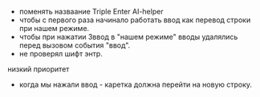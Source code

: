 

- поменять назваание Triple Enter AI-helper
- чтобы с первого раза начинало работать ввод как перевод строки при нашем режиме.
- чтобы при нажатии 3ввод в "нашем режиме" вводы удалялись перед вызовом события "ввод".
- не проверял шифт энтр.





низкий приоритет
- когда мы нажали ввод - каретка должна перейти на новую строку.